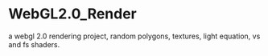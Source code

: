 # WebGL2.0_Render
a webgl 2.0 rendering project, random polygons, textures, light equation, vs and fs shaders.
